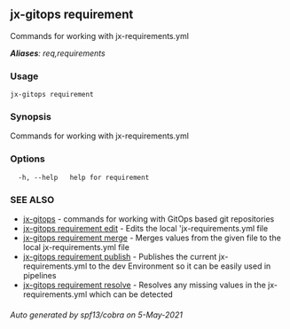 ## jx-gitops requirement

Commands for working with jx-requirements.yml

***Aliases**: req,requirements*

### Usage

```
jx-gitops requirement
```

### Synopsis

Commands for working with jx-requirements.yml

### Options

```
  -h, --help   help for requirement
```

### SEE ALSO

* [jx-gitops](jx-gitops.md)	 - commands for working with GitOps based git repositories
* [jx-gitops requirement edit](jx-gitops_requirement_edit.md)	 - Edits the local 'jx-requirements.yml file
* [jx-gitops requirement merge](jx-gitops_requirement_merge.md)	 - Merges values from the given file to the local jx-requirements.yml file
* [jx-gitops requirement publish](jx-gitops_requirement_publish.md)	 - Publishes the current jx-requirements.yml to the dev Environment so it can be easily used in pipelines
* [jx-gitops requirement resolve](jx-gitops_requirement_resolve.md)	 - Resolves any missing values in the jx-requirements.yml which can be detected

###### Auto generated by spf13/cobra on 5-May-2021

